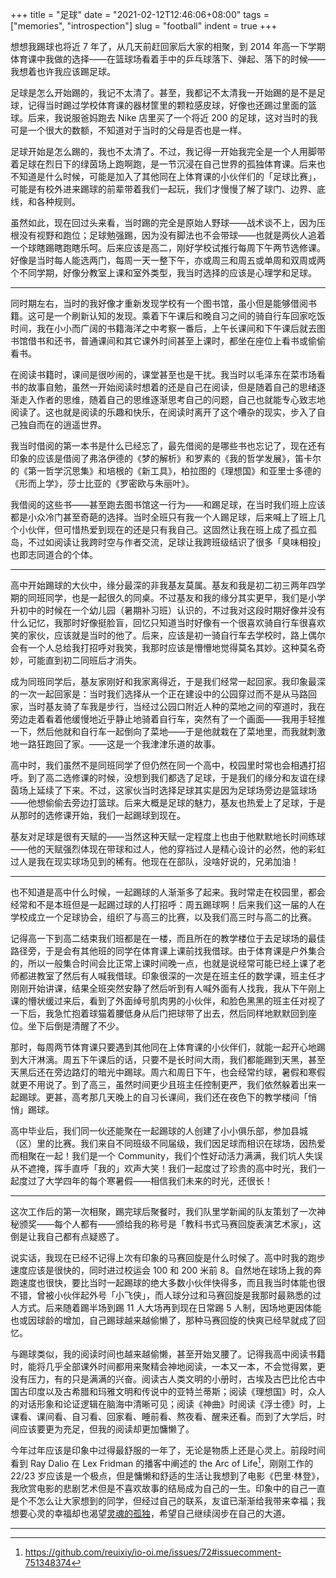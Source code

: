 +++
title = "足球"
date = "2021-02-12T12:46:06+08:00"
tags = ["memories", "introspection"]
slug = "football"
indent = true
+++

想想我踢球也将近 7 年了，从几天前赶回家后大家的相聚，到 2014 年高一下学期体育课中我做的选择——在篮球场看着手中的乒乓球落下、弹起、落下的时候——我想着也许我应该踢足球。

足球是怎么开始踢的，我记不太清了。甚至，我都记不太清我一开始踢的是不是足球，记得当时踢过学校体育课的器材筐里的颗粒感皮球，好像也还踢过里面的篮球。后来，我说服爸妈跑去 Nike 店里买了一个将近 200 的足球，这对当时的我可是一个很大的数额，不知道对于当时的父母是否也是一样。

足球开始是怎么踢的，我也不太清了。不过，我记得一开始我完全是一个人用脚带着足球在烈日下的绿茵场上跑啊跑，是一节沉浸在自己世界的孤独体育课。后来也不知道是什么时候，可能是加入了其他同在上体育课的小伙伴们的「足球比赛」，可能是有校外进来踢球的前辈带着我们一起玩，我们才慢慢了解了球门、边界、底线，和各种规则。

虽然如此，现在回过头来看，当时踢的完全是原始人野球——战术谈不上，因为压根没有视野和跑位；足球勉强踢，因为没有脚法也不会带球——也就是两伙人追着一个球瞎踢瞎跑瞎乐呵。后来应该是高二，刚好学校试推行每周下午两节选修课。好像是当时每人能选两门，每周一天一整下午，亦或周三和周五或单周和双周或两个不同学期，好像分教室上课和室外类型，我当时选择的应该是心理学和足球。

---

同时期左右，当时的我好像才重新发现学校有一个图书馆，虽小但是能够借阅书籍。这可是一个刷新认知的发现。乘着下午课后和晚自习之间的骑自行车回家吃饭时间，我在小小而广阔的书籍海洋之中考察一番后，上午长课间和下午课后就去图书馆借书和还书，普通课间和其它课外时间甚至上课时，都坐在座位上看书或偷偷看书。

在阅读书籍时，课间是很吵闹的，课堂甚至也是干扰。我当时以毛泽东在菜市场看书的故事自勉，虽然一开始阅读时想着的还是自己在阅读，但是随着自己的思绪逐渐走入作者的思维，随着自己的思维逐渐思考自己的问题，自己也就能专心致志地阅读了。这也就是阅读的乐趣和快乐，在阅读时离开了这个嘈杂的现实，步入了自己独自而在的逍遥世界。

我当时借阅的第一本书是什么已经忘了，最先借阅的是哪些书也忘记了，现在还有印象的应该是借阅了弗洛伊德的《梦的解析》和罗素的《我的哲学发展》，笛卡尔的《第一哲学沉思集》和培根的《新工具》，柏拉图的《理想国》和亚里士多德的《形而上学》，莎士比亚的《罗密欧与朱丽叶》。

我借阅的这些书——甚至跑去图书馆这一行为——和踢足球，在当时我们班上应该都是小众冷门甚至奇葩的选择。当时全班只有我一个人踢足球，后来喊上了班上几个小伙伴，但可惜热爱到现在的还是只有我自己。这固然让我在班上成了孤立孤岛，不过如阅读让我跨时空与作者交流，足球让我跨班级结识了很多「臭味相投」也即志同道合的个体。

---

高中开始踢球的大伙中，缘分最深的非我基友莫属。基友和我是初二初三两年四学期的同班同学，也是一起很久的同桌。不过基友和我的缘分其实更早，我们是小学升初中的时候在一个幼儿园（暑期补习班）认识的，不过我对这段时期好像并没有什么记忆，我那时好像挺脸盲，回忆只知道当时好像有一个很喜欢骑自行车很喜欢笑的家伙，应该就是当时的他了。后来，应该是初一骑自行车去学校时，路上偶尔会有一个人总给我打招呼对我笑，我那时应该是懵懵地觉得莫名其妙。这种莫名奇妙，可能直到初二同班后才消失。

成为同班同学后，基友家刚好和我家离得近，于是我们经常一起回家。我印象最深的一次一起回家是：当时我们选择从一个正在建设中的公园穿过而不是从马路回家，当时基友骑了车我是步行，当经过公园口附近人种的菜地之间的窄道时，我在旁边走着看着他缓慢地近乎静止地骑着自行车，突然有了一个画面——我用手轻推一下，然后他就和自行车一起倒向了菜地——于是他就栽在了菜地里，而我就刺激地一路狂跑回了家。——这是一个我津津乐道的故事。

高中时，我们虽然不是同班同学了但仍然在同一个高中，校园里时常也会相遇打招呼。到了高二选修课的时候，没想到我们都选了足球，于是我们的缘分和友谊在绿茵场上延续了下来。不过，这家伙当时选择足球其实是因为足球场旁边是篮球场——他想偷偷去旁边打篮球。后来大概是足球的魅力，基友也热爱上了足球，于是从那时的选修课开始，我们一起踢球到现在。

基友对足球是很有天赋的——当然这种天赋一定程度上也由于他默默地长时间练球——他的天赋强烈体现在带球和过人，他的穿裆过人是精心设计的必然，他的彩虹过人是我在现实球场见到的稀有。他现在在部队，没啥好说的，兄弟加油！

---

也不知道是高中什么时候，一起踢球的人渐渐多了起来。我时常走在校园里，都会经常和不是本班但是一起踢过球的人打招呼：周五踢球啊！后来我们这一届的人在学校成立一个足球协会，组织了与高三的比赛，以及我们高三时与高二的比赛。

记得高一下到高二结束我们班都是在一楼，而且所在的教学楼位于去足球场的最佳路径旁，于是会有其他班的同学在体育课上课前找我借球。由于体育课是户外集合的，所以一般集合时间会比正常上课时间晚一点，也就是说经常可能已经上课了老师都进教室了然后有人喊我借球。印象很深的一次是在班主任的数学课，班主任才刚刚开始讲课，结果全班突然安静了然后听到有人喊外面有人找我，我从下午刚上课的懵状缓过来后，看到了外面绰号肌肉男的小伙伴，和脸色黑黑的班主任对视了一下后，我急忙抱着球猫着腰低身从后门把球带了出去，然后同样地默默回到座位。坐下后倒是清醒了不少。

那时，每周两节体育课只要遇到其他同在上体育课的小伙伴们，就能一起开心地踢到大汗淋漓。周五下午课后的话，只要不是长时间大雨，我们都能踢到天黑，甚至天黑后还在旁边路灯的暗光中踢球。周六和周日下午，也会经常约球，暑假和寒假就更不用说了。到了高三，虽然时间更少且班主任控制更严，我们依然躲着出来一起踢球。更甚，高考那几天晚上的自习长课间，我们还在夜色下的教学楼间「悄悄」踢球。

高中毕业后，我们同一伙还能聚在一起踢球的人创建了小小俱乐部，参加县城（区）里的比赛。我们来自不同班级不同届级，我们因足球而相识在球场，因热爱而相聚在一起！我们是一个 Community，我们个性好动活力满满，我们坑人失误从不遮掩，挥手直呼「我的」欢声大笑！我们一起度过了珍贵的高中时光，我们一起度过了大学四年的每个寒暑假——相信我们未来的时光，还很长！

---

这次工作后的第一次相聚，踢完球后聚餐时，我们队里学新闻的队友策划了一次神秘颁奖——每个人都有——颁给我的称号是「教科书式马赛回旋表演艺术家」，这倒是让我自己都有点疑惑了。

说实话，我现在已经不记得上次有印象的马赛回旋是什么时候了。高中时我的跑步速度应该是很快的，同时进过校运会 100 和 200 米前 8。自然地在球场上我的奔跑速度也很快，要比当时一起踢球的绝大多数小伙伴快得多，而且我当时体能也很不错，曾被小伙伴起外号「小飞侠」，而人球分过和马赛回旋是我那时最熟悉的过人方式。后来随着踢半场到踢 11 人大场再到现在日常踢 5 人制，因场地更因体能也或因球龄的增加，自己踢球越来越偷懒了，那种马赛回旋的快爽已经早就成了回忆。

与踢球类似，我的阅读时间也越来越偷懒，甚至开始叉腰了。记得我高中阅读书籍时，能将几乎全部课外时间都用来聚精会神地阅读，一本又一本，不会觉得累，更没有压力，有的只是满满的兴奋。阅读古人类文明的小册时，古埃及古巴比伦古中国古印度以及古希腊和玛雅文明和传说中的亚特兰蒂斯；阅读《理想国》时，众人的对话形象和论证逻辑在脑海中清晰可见；阅读《神曲》时阅读《浮士德》时，上课看、课间看、自习看、回家看、睡前看、熬夜看、醒来还看。而到了大学后，时间应该要更为充足，但我的阅读却更加慵懒了。

今年过年应该是印象中过得最舒服的一年了，无论是物质上还是心灵上。前段时间看到 Ray Dalio 在 Lex Fridman 的播客中阐述的 the Arc of Life[^1]，刚刚工作的 22/23 岁应该是一个极点，但是慵懒和舒适的生活让我想到了电影《巴里·林登》，我欣赏电影的悲剧艺术但是不喜欢故事的结局成为自己的一生。印象中的自己一直是个不怎么让大家想到的同学，但经过自己的联系，友谊已渐渐给我带来幸福；我想要心灵的幸福却也渴望[灵魂的孤独](https://yixiuer.me/excerpts/albert-einstein-self-portrayal/)，希望自己继续阔步在自己的大道。

---

[^1]: https://github.com/reuixiy/io-oi.me/issues/72#issuecomment-751348374
